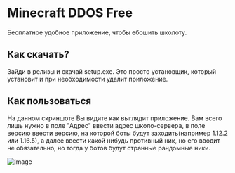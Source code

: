 # Minecraft DDOS Free

Бесплатное удобное приложение, чтобы ебошить школоту.

## Как скачать?

Зайди в релизы и скачай setup.exe. Это просто установщик, который установит и при необходимости удалит приложение.

## Как пользоваться


На данном скриншоте Вы видите как выглядит приложение. Вам всего лишь нужно в поле "Адрес" ввести адрес школо-сервера, в поле версию ввести версию, на которой боты будут заходить(например 1.12.2 или 1.16.5), а далее ввести какой нибудь противный ник, но его вводит не обязательно, но тогда у ботов будут странные рандомные ники.

![image](https://user-images.githubusercontent.com/93156853/208310369-bbe1b0ca-8a3b-4934-bf07-c6cdd68961b7.png)

